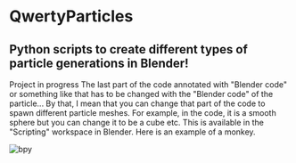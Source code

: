 # QwertyParticles
Python scripts to create different types of particle generations in Blender!
---
Project in progress
The last part of the code annotated with "Blender code" or something like that has to be changed with the "Blender code" of the particle... By that, I mean that you can  change that part of the code to spawn different particle meshes. For example, in the code, it is a smooth sphere but you can change it to be a cube etc. This is available in the "Scripting" workspace in Blender. Here is an example of a monkey.

![bpy](https://user-images.githubusercontent.com/77963043/177278169-5d343da6-5e90-41f3-9581-78e5721f0d78.png)

